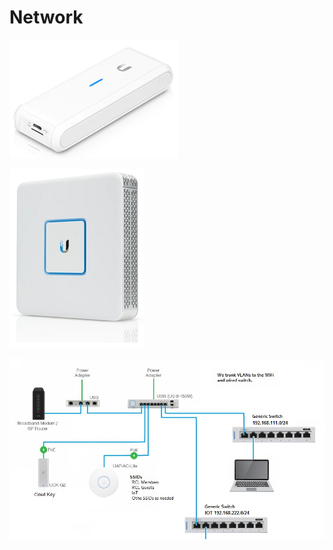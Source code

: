 # Network



![Unifi Cloud Key](../.gitbook/assets/image%20%2861%29.png)



![Unifi Security Gateway](../.gitbook/assets/image%20%2865%29.png)

![](../.gitbook/assets/image%20%28127%29.png)



